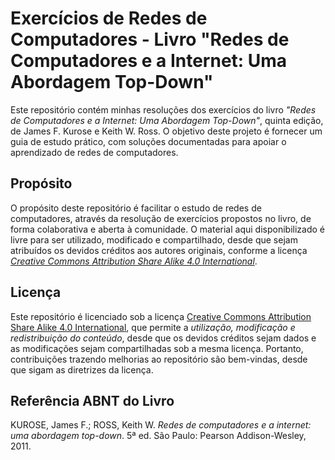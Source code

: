 # Exercícios de Redes de Computadores - Livro "Redes de Computadores e a Internet: Uma Abordagem Top-Down"

Este repositório contém minhas resoluções dos exercícios do livro *"Redes de Computadores e a Internet: Uma Abordagem Top-Down"*, quinta edição, de James F. Kurose e Keith W. Ross. O objetivo deste projeto é fornecer um guia de estudo prático, com soluções documentadas para apoiar o aprendizado de redes de computadores. 

## Propósito

O propósito deste repositório é facilitar o estudo de redes de computadores, através da resolução de exercícios propostos no livro, de forma colaborativa e aberta à comunidade. O material aqui disponibilizado é livre para ser utilizado, modificado e compartilhado, desde que sejam atribuídos os devidos créditos aos autores originais, conforme a licença *[Creative Commons Attribution Share Alike 4.0 International](https://creativecommons.org/licenses/by-sa/4.0/)*.

## Licença

Este repositório é licenciado sob a licença [Creative Commons Attribution Share Alike 4.0 International](https://creativecommons.org/licenses/by-sa/4.0/), que permite a _utilização, modificação e redistribuição do conteúdo_, desde que os devidos créditos sejam dados e as modificações sejam compartilhadas sob a mesma licença. Portanto, contribuições trazendo melhorias ao repositório são bem-vindas, desde que sigam as diretrizes da licença.

## Referência ABNT do Livro

KUROSE, James F.; ROSS, Keith W. *Redes de computadores e a internet: uma abordagem top-down*. 5ª ed. São Paulo: Pearson Addison-Wesley, 2011.
